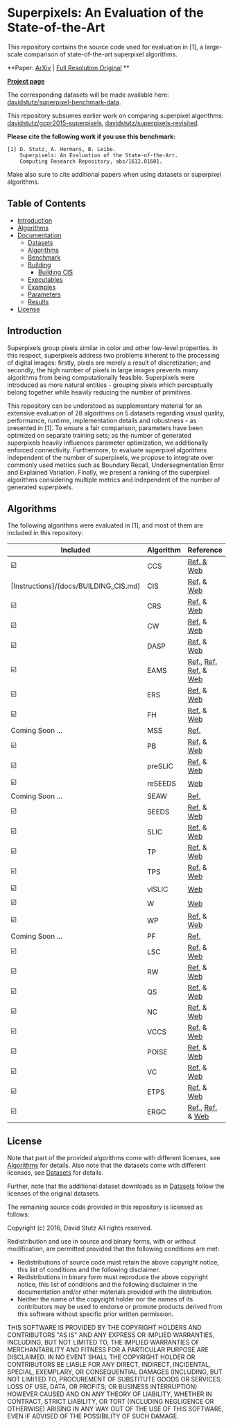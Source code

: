 # Superpixels: An Evaluation of the State-of-the-Art

This repository contains the source code used for evaluation in [1], a large-scale 
comparison of state-of-the-art superpixel algorithms.

**Paper: [ArXiv](https://arxiv.org/abs/1612.01601) | [Full Resolution Original](http://davidstutz.de/projects/superpixel-benchmark/) **

**[Project page](http://davidstutz.de/projects/superpixel-benchmark/)**

The corresponding datasets will be made available here:
[davidstutz/superpixel-benchmark-data](https://github.com/davidstutz/superpixel-evaluation-data).

This repository subsumes earlier work on comparing superpixel algorithms:
[davidstutz/gcpr2015-superpixels](https://github.com/davidstutz/gcpr2015-superpixels), 
[davidstutz/superpixels-revisited](https://github.com/davidstutz/superpixels-revisited).

**Please cite the following work if you use this benchmark:**

    [1] D. Stutz, A. Hermans, B. Leibe.
        Superpixels: An Evaluation of the State-of-the-Art.
        Computing Research Repository, abs/1612.01601.

Make also sure to cite additional papers when using datasets or superpixel algorithms.

## Table of Contents

* [Introduction](introduction)
* [Algorithms](algorithms)
* [Documentation](docs/README.md)
    * [Datasets](docs/DATASETS.md)
    * [Algorithms](docs/ALGORITHMS.md)
    * [Benchmark](docs/BENCHMARK.md)
    * [Building](docs/BUILDING.md)
        * [Building CIS](docs/BUILDING_CIS.md)
    * [Executables](docs/EXECUTABLES.md)
    * [Examples](docs/EXAMPLES.md)
    * [Parameters](docs/PARAMETERS.md)
    * [Results](docs/RESULTS.md)
* [License](license)

## Introduction

Superpixels group pixels similar in color and other low-level properties.
In this respect, superpixels address two problems inherent to the processing of 
digital images: firstly, pixels are merely a result of discretization; 
and secondly, the high number of pixels in large images prevents many algorithms
from being computationally feasible. Superpixels were introduced as more natural 
entities - grouping pixels which perceptually belong together while heavily reducing
the number of primitives.

This repository can be understood as supplementary material for an extensive 
evaluation of 28 algorithms on 5 datasets regarding visual quality, performance,
runtime, implementation details and robustness - as presented in [1]. To ensure 
a fair comparison, parameters have been optimized on separate training sets; as 
the number of generated superpixels heavily influences parameter optimization, 
we additionally enforced connectivity. Furthermore, to evaluate superpixel algorithms 
independent of the number of superpixels, we propose to integrate over commonly 
used metrics such as Boundary Recall, Undersegmentation Error and Explained Variation. 
Finally, we present a ranking of the superpixel algorithms considering multiple 
metrics and independent of the number of generated superpixels.

## Algorithms

The following algorithms were evaluated in [1], and most of them are included in
this repository:

Included                                   | Algorithm    | Reference
-------------------------------------------|--------------|-----------
:ballot_box_with_check:                    | CCS          | [Ref. & Web](http://www.emrahtasli.com/research/spextraction/)
[Instructions]/(docs/BUILDING_CIS.md)      | CIS          | [Ref.](http://www.csd.uwo.ca/~olga/Papers/eccv2010final.pdf) & [Web](http://www.csd.uwo.ca/faculty/olga/)
:ballot_box_with_check:                    | CRS          | [Ref.](http://link.springer.com/chapter/10.1007%2F978-3-642-40395-8_21#page-1) & [Web](http://www.vsi.cs.uni-frankfurt.de/research/superpixel-segmentation/)
:ballot_box_with_check:                    | CW           | [Ref.](https://www.tu-chemnitz.de/etit/proaut/rsrc/cws_pSLIC_ICPR.pdf) & [Web](https://www.tu-chemnitz.de/etit/proaut/forschung/cv/segmentation.html.en)
:ballot_box_with_check:                    | DASP         | [Ref.](http://ieeexplore.ieee.org/stamp/stamp.jsp?arnumber=6460572) & [Web](https://github.com/Danvil/dasp)
:ballot_box_with_check:                    | EAMS         | [Ref.](http://citeseerx.ist.psu.edu/viewdoc/download?doi=10.1.1.8.5341&rep=rep1&type=pdf), [Ref.](http://ieeexplore.ieee.org/stamp/stamp.jsp?arnumber=977560) [Ref.](https://courses.csail.mit.edu/6.869/handouts/PAMIMeanshift.pdf) & [Web](http://coewww.rutgers.edu/riul/research/code/EDISON/)
:ballot_box_with_check:                    | ERS          | [Ref.](http://www.merl.com/publications/docs/TR2011-035.pdf) & [Web](http://mingyuliu.net/)
:ballot_box_with_check:                    | FH           | [Ref.](http://www.cs.cornell.edu/~dph/papers/seg-ijcv.pdf) & [Web](https://cs.brown.edu/~pff/segment/index.html)
Coming Soon ...                            | MSS          | [Ref.](http://avestia.com/MVML2014_Proceedings/papers/67.pdf)
:ballot_box_with_check:                    | PB           | [Ref.](http://ieeexplore.ieee.org/xpls/abs_all.jsp?arnumber=6126393&tag=1) & [Web](http://yuhang.rsise.anu.edu.au/yuhang/misc.html)
:ballot_box_with_check:                    | preSLIC      | [Ref.](https://www.tu-chemnitz.de/etit/proaut/rsrc/cws_pSLIC_ICPR.pdf) & [Web](https://www.tu-chemnitz.de/etit/proaut/forschung/cv/segmentation.html.en)
:ballot_box_with_check:                    | reSEEDS      | [Web](http://davidstutz.de/projects/superpixelsseeds/)
Coming Soon ...                            | SEAW         | [Ref.](http://patrec.cs.tu-dortmund.de/pubs/papers/Strassburg2015-OIS)
:ballot_box_with_check:                    | SEEDS        | [Ref.](http://arxiv.org/pdf/1309.3848v1.pdf) & [Web](http://www.mvdblive.org/seeds/)
:ballot_box_with_check:                    | SLIC         | [Ref.](http://www.kev-smith.com/papers/SLIC_Superpixels.pdf) & [Web](http://ivrl.epfl.ch/research/superpixels)
:ballot_box_with_check:                    | TP           | [Ref.](http://www.cs.toronto.edu/~babalex/09.pami.turbopixels.pdf) & [Web](http://www.cs.toronto.edu/~babalex/research.html)
:ballot_box_with_check:                    | TPS          | [Ref.](http://ieeexplore.ieee.org/stamp/stamp.jsp?tp=&arnumber=6298495) & [Web](http://hzfu.github.io/subpage/codes.html)
:ballot_box_with_check:                    | vlSLIC       | [Web](http://www.vlfeat.org/overview/slic.html)
:ballot_box_with_check:                    | W            | [Web](http://docs.opencv.org/2.4/modules/imgproc/doc/miscellaneous_transformations.html?highlight=watershed#watershed)
:ballot_box_with_check:                    | WP           | [Ref.](http://cmm.ensmp.fr/~machairas/waterpixels.html) & [Web](http://cmm.ensmp.fr/~machairas/waterpixels.html)
Coming Soon ...                            | PF           | [Ref.](http://users.dickinson.edu/~jmac/publications/fast-superpixels-WMVC09.pdf)
:ballot_box_with_check:                    | LSC          | [Ref.](http://www.cv-foundation.org/openaccess/content_cvpr_2015/papers/Li_Superpixel_Segmentation_Using_2015_CVPR_paper.pdf) & [Web](http://jschenthu.weebly.com/projects.html)
:ballot_box_with_check:                    | RW           | [Ref.](http://cns.bu.edu/~lgrady/grady2004multilabel.pdf) & [Web](http://cns.bu.edu/~lgrady/software.html)
:ballot_box_with_check:                    | QS           | [Ref.](http://vision.cs.ucla.edu/papers/vedaldiS08quick.pdf) & [Web](http://www.vlfeat.org/overview/quickshift.html)
:ballot_box_with_check:                    | NC           | [Ref.](http://ttic.uchicago.edu/~xren/publication/xren_iccv03_discrim.pdf) & [Web](http://www.cs.sfu.ca/~mori/research/superpixels)
:ballot_box_with_check:                    | VCCS         | [Ref.](http://www.cv-foundation.org/openaccess/content_cvpr_2013/papers/Papon_Voxel_Cloud_Connectivity_2013_CVPR_paper.pdf) & [Web](http://pointclouds.org/documentation/tutorials/supervoxel_clustering.php)
:ballot_box_with_check:                    | POISE        | [Ref.](http://web.engr.oregonstate.edu/~lif/Middle_Child_ICCV15.pdf) & [Web](http://rehg.org/poise/)
:ballot_box_with_check:                    | VC           | [Ref.](http://ieeexplore.ieee.org/stamp/stamp.jsp?tp=&arnumber=6186738) & [Web](http://www-personal.umich.edu/~jwangumi/software.html)
:ballot_box_with_check:                    | ETPS         | [Ref.](http://www.cs.toronto.edu/~yaojian/cvpr15.pdf) & [Web](https://bitbucket.org/mboben/spixel)
:ballot_box_with_check:                    | ERGC         | [Ref.](https://hal.archives-ouvertes.fr/hal-00945893/document), [Ref.](http://ieeexplore.ieee.org/stamp/stamp.jsp?arnumber=7025886) & [Web](https://sites.google.com/site/pierrebuyssens/code/ergc)

## License

Note that part of the provided algorithms come with different licenses, see [Algorithms](docs/ALGORITHMS.md)
for details. Also note that the datasets come with different licenses, see [Datasets](docs/DATASETS.md)
for details.

Further, note that the additional dataset downloads as in [Datasets](docs/DATASETS.md)
follow the licenses of the original datasets.

The remaining source code provided in this repository is licensed as follows:

Copyright (c) 2016, David Stutz All rights reserved.

Redistribution and use in source and binary forms, with or without modification, are permitted provided that the following conditions are met:

* Redistributions of source code must retain the above copyright notice, this list of conditions and the following disclaimer.
* Redistributions in binary form must reproduce the above copyright notice, this list of conditions and the following disclaimer in the documentation and/or other materials provided with the distribution.
* Neither the name of the copyright holder nor the names of its contributors may be used to endorse or promote products derived from this software without specific prior written permission.

THIS SOFTWARE IS PROVIDED BY THE COPYRIGHT HOLDERS AND CONTRIBUTORS "AS IS" AND ANY EXPRESS OR IMPLIED WARRANTIES, INCLUDING, BUT NOT LIMITED TO, THE IMPLIED WARRANTIES OF MERCHANTABILITY AND FITNESS FOR A PARTICULAR PURPOSE ARE DISCLAIMED. IN NO EVENT SHALL THE COPYRIGHT HOLDER OR CONTRIBUTORS BE LIABLE FOR ANY DIRECT, INDIRECT, INCIDENTAL, SPECIAL, EXEMPLARY, OR CONSEQUENTIAL DAMAGES (INCLUDING, BUT NOT LIMITED TO, PROCUREMENT OF SUBSTITUTE GOODS OR SERVICES; LOSS OF USE, DATA, OR PROFITS; OR BUSINESS INTERRUPTION) HOWEVER CAUSED AND ON ANY THEORY OF LIABILITY, WHETHER IN CONTRACT, STRICT LIABILITY, OR TORT (INCLUDING NEGLIGENCE OR OTHERWISE) ARISING IN ANY WAY OUT OF THE USE OF THIS SOFTWARE, EVEN IF ADVISED OF THE POSSIBILITY OF SUCH DAMAGE.
